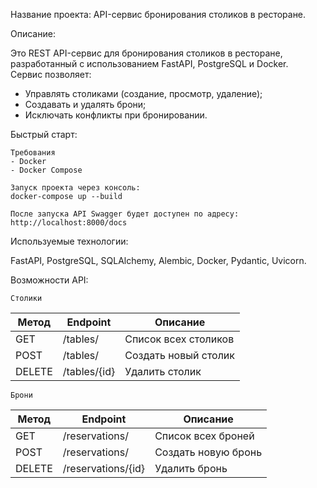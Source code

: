Название проекта:
API-сервис бронирования столиков в ресторане.

Описание:

Это REST API-сервис для бронирования столиков в ресторане, разработанный с использованием FastAPI, PostgreSQL и Docker.  
Сервис позволяет:

- Управлять столиками (создание, просмотр, удаление);
- Создавать и удалять брони;
- Исключать конфликты при бронировании.

Быстрый старт:

    Требования
    - Docker
    - Docker Compose

    Запуск проекта через консоль:
    docker-compose up --build

    После запуска API Swagger будет доступен по адресу:  
    http://localhost:8000/docs

Используемые технологии:

FastAPI, PostgreSQL, SQLAlchemy, Alembic, Docker, Pydantic, Uvicorn.

Возможности API:

	Столики

| Метод | Endpoint          | Описание                |
|-------|-------------------|-------------------------|
| GET   | /tables/          | Список всех столиков    |
| POST  | /tables/          | Создать новый столик    |
| DELETE| /tables/{id}      | Удалить столик          |

	Брони

| Метод | Endpoint            | Описание               |
|-------|---------------------|------------------------|
| GET   | /reservations/      | Список всех броней     |
| POST  | /reservations/      | Создать новую бронь    |
| DELETE| /reservations/{id}  | Удалить бронь          |

